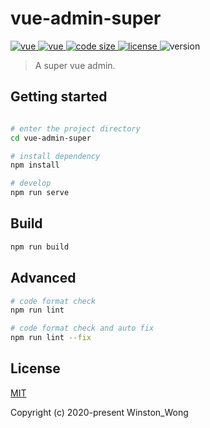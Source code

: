 # vue-admin-super

<p>
  <a href="https://github.com/vuejs/vue">
    <img alt="vue" src="https://img.shields.io/badge/vue-2.6.11-brightgreen">
  </a>
  <a href="https://github.com/ElemeFE/element">
    <img alt="vue" src="https://img.shields.io/badge/element--ui-2.13.0-brightgreen">
  </a>
  <a href="https://github.com/destiny-miracle/vue-admin-super">
    <img alt="code size" src="https://img.shields.io/github/languages/code-size/destiny-miracle/vue-admin-super">
  </a>
  <a href="https://github.com/destiny-miracle/vue-admin-super/blob/master/LICENSE">
    <img src="https://img.shields.io/github/license/destiny-miracle/vue-admin-super" alt="license">
  </a>
  <img alt="version" src="https://img.shields.io/github/package-json/v/destiny-miracle/vue-admin-super">
</p>

> A super vue admin.

## Getting started
```bash

# enter the project directory
cd vue-admin-super

# install dependency
npm install

# develop
npm run serve
```

## Build
```bash
npm run build
```

## Advanced
```bash
# code format check
npm run lint

# code format check and auto fix
npm run lint --fix
```
## License
[MIT](https://github.com/WinstonYa/vue-admin-super/blob/master/LICENSE)

Copyright (c) 2020-present Winston_Wong
